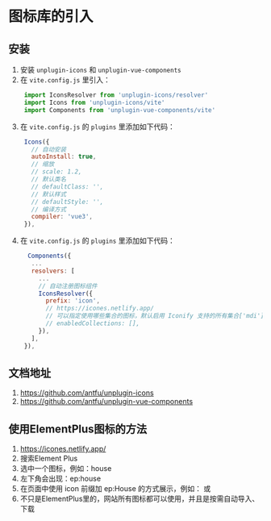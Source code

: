 # 图标库的引入
## 安装
1. 安装 `unplugin-icons` 和 `unplugin-vue-components`
2. 在 `vite.config.js` 里引入：
   ```js
    import IconsResolver from 'unplugin-icons/resolver'
    import Icons from 'unplugin-icons/vite'
    import Components from 'unplugin-vue-components/vite'
   ```
3. 在 `vite.config.js` 的 `plugins` 里添加如下代码：
   ```js
    Icons({
      // 自动安装
      autoInstall: true,
      // 缩放
      // scale: 1.2,
      // 默认类名
      // defaultClass: '',
      // 默认样式
      // defaultStyle: '',
      // 编译方式
      compiler: 'vue3',
    }),
   ```
4. 在 `vite.config.js` 的 `plugins` 里添加如下代码：
   ```js
     Components({
      ...
      resolvers: [
        ...
        // 自动注册图标组件
        IconsResolver({
          prefix: 'icon',
          // https://icones.netlify.app/
          // 可以指定使用哪些集合的图标，默认启用 Iconify 支持的所有集合['mdi']
          // enabledCollections: [],
        }),
      ],
    }),
   ```
## 文档地址
1. https://github.com/antfu/unplugin-icons
2. https://github.com/antfu/unplugin-vue-components

## 使用ElementPlus图标的方法
1. https://icones.netlify.app/
2. 搜索Element Plus
3. 选中一个图标，例如：house
4. 左下角会出现：ep:house
5. 在页面中使用 icon 前缀加 ep:House 的方式展示，例如：<IconEpHouse /> 或 <icon-ep-house />
6. 不只是ElementPlus里的，网站所有图标都可以使用，并且是按需自动导入、下载